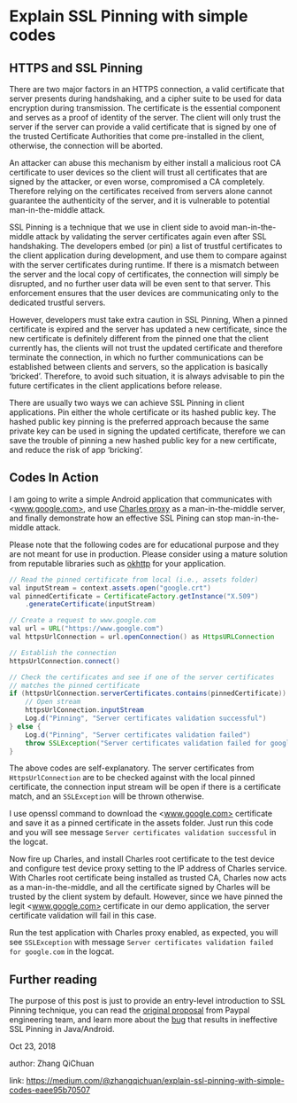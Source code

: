 # Explain SSL Pinning with simple codes

## HTTPS and SSL Pinning

There are two major factors in an HTTPS connection, a valid certificate that server presents during handshaking, and a cipher suite to be used for data encryption during transmission. The certificate is the essential component and serves as a proof of identity of the server. The client will only trust the server if the server can provide a valid certificate that is signed by one of the trusted Certificate Authorities that come pre-installed in the client, otherwise, the connection will be aborted.

An attacker can abuse this mechanism by either install a malicious root CA certificate to user devices so the client will trust all certificates that are signed by the attacker, or even worse, compromised a CA completely. Therefore relying on the certificates received from servers alone cannot guarantee the authenticity of the server, and it is vulnerable to potential man-in-the-middle attack.

SSL Pinning is a technique that we use in client side to avoid man-in-the-middle attack by validating the server certificates again even after SSL handshaking. The developers embed (or pin) a list of trustful certificates to the client application during development, and use them to compare against with the server certificates during runtime. If there is a mismatch between the server and the local copy of certificates, the connection will simply be disrupted, and no further user data will be even sent to that server. This enforcement ensures that the user devices are communicating only to the dedicated trustful servers.

However, developers must take extra caution in SSL Pinning, When a pinned certificate is expired and the server has updated a new certificate, since the new certificate is definitely different from the pinned one that the client currently has, the clients will not trust the updated certificate and therefore terminate the connection, in which no further communications can be established between clients and servers, so the application is basically ‘bricked’. Therefore, to avoid such situation, it is always advisable to pin the future certificates in the client applications before release.

There are usually two ways we can achieve SSL Pinning in client applications. Pin either the whole certificate or its hashed public key. The hashed public key pinning is the preferred approach because the same private key can be used in signing the updated certificate, therefore we can save the trouble of pinning a new hashed public key for a new certificate, and reduce the risk of app ‘bricking’.

## Codes In Action

I am going to write a simple Android application that communicates with <www.google.com>, and use [Charles proxy](https://www.charlesproxy.com/) as a man-in-the-middle server, and finally demonstrate how an effective SSL Pining can stop man-in-the-middle attack.

Please note that the following codes are for educational purpose and they are not meant for use in production. Please consider using a mature solution from reputable libraries such as [okhttp](https://square.github.io/okhttp/3.x/okhttp/okhttp3/CertificatePinner.html) for your application.

```java
// Read the pinned certificate from local (i.e., assets folder)
val inputStream = context.assets.open("google.crt")
val pinnedCertificate = CertificateFactory.getInstance("X.509")
    .generateCertificate(inputStream)

// Create a request to www.google.com
val url = URL("https://www.google.com")
val httpsUrlConnection = url.openConnection() as HttpsURLConnection

// Establish the connection
httpsUrlConnection.connect()

// Check the certificates and see if one of the server certificates
// matches the pinned certificate
if (httpsUrlConnection.serverCertificates.contains(pinnedCertificate)) {
    // Open stream
    httpsUrlConnection.inputStream
    Log.d("Pinning", "Server certificates validation successful")
} else {
    Log.d("Pinning", "Server certificates validation failed")
    throw SSLException("Server certificates validation failed for google.com")
}
```

The above codes are self-explanatory. The server certificates from `HttpsUrlConnection` are to be checked against with the local pinned certificate, the connection input stream will be open if there is a certificate match, and an `SSLException` will be thrown otherwise.

I use openssl command to download the <www.google.com> certificate and save it as a pinned certificate in the assets folder. Just run this code and you will see message `Server certificates validation successful` in the logcat.

Now fire up Charles, and install Charles root certificate to the test device and configure test device proxy setting to the IP address of Charles service. With Charles root certificate being installed as trusted CA, Charles now acts as a man-in-the-middle, and all the certificate signed by Charles will be trusted by the client system by default. However, since we have pinned the legit <www.google.com> certificate in our demo application, the server certificate validation will fail in this case.

Run the test application with Charles proxy enabled, as expected, you will see `SSLException` with message `Server certificates validation failed for google.com` in the logcat.

## Further reading

The purpose of this post is just to provide an entry-level introduction to SSL Pinning technique, you can read the [original proposal](https://www.paypal-engineering.com/2015/10/14/key-pinning-in-mobile-applications/) from Paypal engineering team, and learn more about the [bug](https://www.synopsys.com/blogs/software-security/ineffective-certificate-pinning-implementations/) that results in ineffective SSL Pinning in Java/Android.

Oct 23, 2018

author: Zhang QiChuan

link: <https://medium.com/@zhangqichuan/explain-ssl-pinning-with-simple-codes-eaee95b70507>